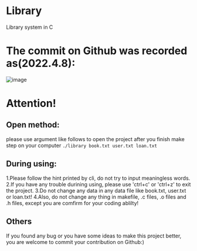 # Library
Library system in C
# The commit on Github was recorded as(2022.4.8):
![image](https://user-images.githubusercontent.com/93996508/162400274-00ed4c0b-0f4a-4ed2-9228-ca59606b10f4.png)

# Attention!
## Open method:
please use argument like follows to open the project after you finish make step on your computer
`
./library book.txt user.txt loan.txt
`
## During using:
1.Please follow the hint printed by cli, do not try to input meaningless words.
2.If you have any trouble durining using, please use 'ctrl+c' or 'ctrl+z' to exit the project.
3.Do not change any data in any data file like book.txt, user.txt or loan.txt!
4.Also, do not change any thing in makefile, .c files, .o files and .h files, except you are comfirm for your coding ablilty!

## Others
If you found any bug or you have some ideas to make this project better, you are welcome to commit your contribution on Github:)
